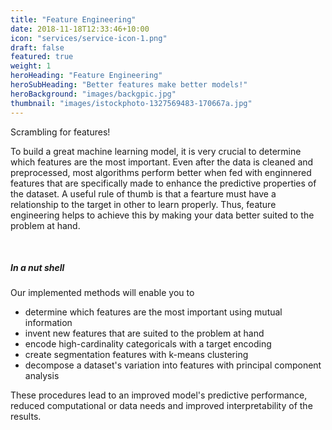 ```yaml
---
title: "Feature Engineering"
date: 2018-11-18T12:33:46+10:00
icon: "services/service-icon-1.png"
draft: false
featured: true
weight: 1
heroHeading: "Feature Engineering"
heroSubHeading: "Better features make better models!"
heroBackground: "images/backgpic.jpg"
thumbnail: "images/istockphoto-1327569483-170667a.jpg"
---
```


Scrambling for features!

To build a great machine learning model, it is very crucial to determine which features are the most important. Even after the data is cleaned and preprocessed, most algorithms perform better when fed with enginnered features that are specifically made to enhance the predictive properties of the dataset. A useful rule of thumb is that a fearture must have a relationship to the target in other to learn properly. Thus, feature engineering helps to achieve this by making your data better suited to the problem at hand.

&nbsp;

##### In a nut shell

Our implemented methods will enable you to

- determine which features are the most important using mutual information
- invent new features that are suited to the problem at hand
- encode high-cardinality categoricals with a target encoding
- create segmentation features with k-means clustering
- decompose a dataset's variation into features with principal component analysis

These procedures lead to an improved model's predictive performance, reduced computational or data needs and improved interpretability of the results.
